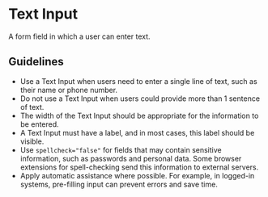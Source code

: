# Text Input

A form field in which a user can enter text.

## Guidelines

- Use a Text Input when users need to enter a single line of text, such as their name or phone number.
- Do not use a Text Input when users could provide more than 1 sentence of text.
- The width of the Text Input should be appropriate for the information to be entered.
- A Text Input must have a label, and in most cases, this label should be visible.
- Use `spellcheck="false"` for fields that may contain sensitive information, such as passwords and personal data.
  Some browser extensions for spell-checking send this information to external servers.
- Apply automatic assistance where possible.
  For example, in logged-in systems, pre-filling input can prevent errors and save time.
